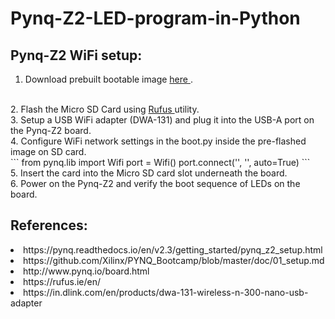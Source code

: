 # Pynq-Z2-LED-program-in-Python

## Pynq-Z2 WiFi setup:
1. Download prebuilt bootable image <a href="http://www.pynq.io/board.html"> here </a>.
<br>
2. Flash the Micro SD Card using <a href="https://rufus.ie/en/"> Rufus </a> utility. 
<br>
3. Setup a USB WiFi adapter (DWA-131) and plug it into the USB-A port on the Pynq-Z2 board.
<br>
4. Configure WiFi network settings in the boot.py inside the pre-flashed image on SD card.
<br>
```
    from pynq.lib import Wifi
    port = Wifi()
    port.connect('<Network-name>', '<Network-password>', auto=True)
```
<br>
5. Insert the card into the Micro SD card slot underneath the board. 
<br>
6. Power on the Pynq-Z2 and verify the boot sequence of LEDs on the board. 

## References:
<li> https://pynq.readthedocs.io/en/v2.3/getting_started/pynq_z2_setup.html </li>
<li> https://github.com/Xilinx/PYNQ_Bootcamp/blob/master/doc/01_setup.md </li>
<li> http://www.pynq.io/board.html </li>
<li> https://rufus.ie/en/ </li>
<li> https://in.dlink.com/en/products/dwa-131-wireless-n-300-nano-usb-adapter </li>
